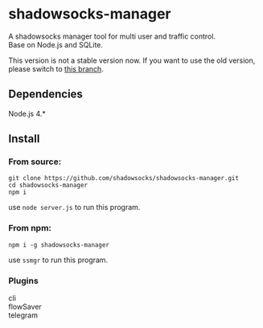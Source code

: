 # shadowsocks-manager

A shadowsocks manager tool for multi user and traffic control.  
Base on Node.js and SQLite.

This version is not a stable version now. If you want to use the old version, please switch to [this branch](https://github.com/shadowsocks/shadowsocks-manager/tree/version1).

## Dependencies

Node.js 4.*

## Install

### From source:

```
git clone https://github.com/shadowsocks/shadowsocks-manager.git
cd shadowsocks-manager
npm i
```
use `node server.js` to run this program.  

### From npm:
```
npm i -g shadowsocks-manager
```
use `ssmgr` to run this program.

### Plugins
cli  
flowSaver  
telegram  
